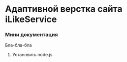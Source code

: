 Адаптивной верстка сайта iLikeService
===================

### Мини документация
Бла-бла-бла

1. Установить node.js

